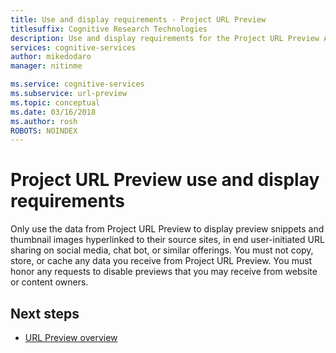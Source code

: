 ```yaml
---
title: Use and display requirements - Project URL Preview
titlesuffix: Cognitive Research Technologies
description: Use and display requirements for the Project URL Preview API endpoint.
services: cognitive-services
author: mikedodaro
manager: nitinme

ms.service: cognitive-services
ms.subservice: url-preview
ms.topic: conceptual
ms.date: 03/16/2018
ms.author: rosh
ROBOTS: NOINDEX
---
```


# Project URL Preview use and display requirements

Only use the data from Project URL Preview to display preview snippets and thumbnail images hyperlinked to their source sites, in end user-initiated URL sharing on social media, chat bot, or similar offerings. You must not copy, store, or cache any data you receive from Project URL Preview. You must honor any requests to disable previews that you may receive from website or content owners.

## Next steps
- [URL Preview overview](overview.md)
